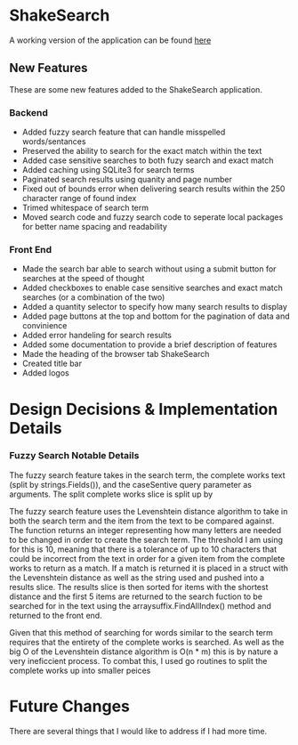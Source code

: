 # ShakeSearch

A working version of the application can be found [here](https://jakedevar-shakesearch.onrender.com/)

## New Features
These are some new features added to the ShakeSearch application.

### Backend
* Added fuzzy search feature that can handle misspelled words/sentances
* Preserved the ability to search for the exact match within the text
* Added case sensitive searches to both fuzy search and exact match
* Added caching using SQLite3 for search terms
* Paginated search results using quanity and page number
* Fixed out of bounds error when delivering search results within the 250 character range of found index
* Trimed whitespace of search term
* Moved search code and fuzzy search code to seperate local packages for better name spacing and readability

### Front End
* Made the search bar able to search without using a submit button for searches at the speed of thought
* Added checkboxes to enable case sensitive searches and exact match searches (or a combination of the two) 
* Added a quantity selector to specify how many search results to display
* Added page buttons at the top and bottom for the pagination of data and convinience
* Added error handeling for search results
* Added some documentation to provide a brief description of features
* Made the heading of the browser tab ShakeSearch
* Created title bar
* Added logos

# Design Decisions & Implementation Details
### Fuzzy Search Notable Details
The fuzzy search feature takes in the search term, the complete works text (split by strings.Fields()), and the caseSentive query parameter as arguments.
The split complete works slice is split up by 

The fuzzy search feature uses the Levenshtein distance algorithm to take in both the search term and the item from the text to be compared against. The function returns an integer representing how many letters are needed to be changed in order to create the search term.
The threshold I am using for this is 10, meaning that there is a tolerance of up to 10 characters that could be incorrect from the text in order for a given item from the complete works to return as a match.
If a match is returned it is placed in a struct with the Levenshtein distance as well as the string used and pushed into a results slice. The results slice is then sorted for items with the shortest distance and the first 5 items are returned to the search fuction to be searched for in the text using the arraysuffix.FindAllIndex() method and returned to the front end.

Given that this method of searching for words similar to the search term requires that the entirety of the complete works is searched. As well as the big O of the Levenshtein distance algorithm is O(n * m) this is by nature a very ineficcient process.
To combat this, I used go routines to split the complete works up into smaller peices




# Future Changes

There are several things that I would like to address if I had more time.


